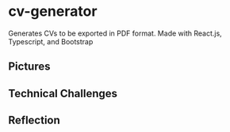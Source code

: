 # cv-generator
Generates CVs to be exported in PDF format. Made with React.js, Typescript, and Bootstrap 

## Pictures 

## Technical Challenges 

## Reflection 
